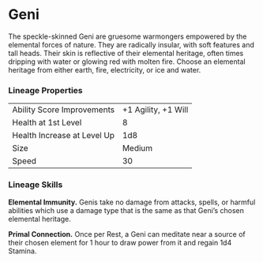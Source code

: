 # Geni

The speckle-skinned Geni are gruesome warmongers empowered by the elemental forces of nature. They are radically insular, with soft features and tall heads. Their skin is reflective of their elemental heritage, often times dripping with water or glowing red with molten fire. Choose an elemental heritage from either earth, fire, electricity, or ice and water.

### Lineage Properties
|||
|-|--|
|Ability Score Improvements| +1 Agility, +1 Will |
|Health at 1st Level| 8 |
| Health Increase at Level Up | 1d8 |
| Size | Medium |
| Speed | 30 |

### Lineage Skills
**Elemental Immunity.** Genis take no damage from attacks, spells, or harmful abilities which use a damage type that is the same as that Geni’s chosen elemental heritage.

**Primal Connection.** Once per Rest, a Geni can meditate near a source of their chosen element for 1 hour to draw power from it and regain 1d4 Stamina.
